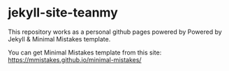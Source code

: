 # jekyll-site-teanmy
This repository works as a personal github pages powered by Powered by Jekyll &amp; Minimal Mistakes template.

You can get Minimal Mistakes template from this site:
https://mmistakes.github.io/minimal-mistakes/
